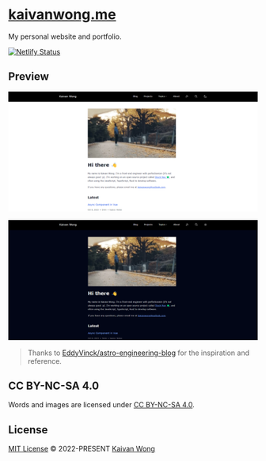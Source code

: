 # [kaivanwong.me](https://kaivanwong.me) 

My personal website and portfolio.

[![Netlify Status](https://api.netlify.com/api/v1/badges/d5bae292-6116-4c52-af4b-05eadedccc60/deploy-status)](https://app.netlify.com/sites/kaivanwong/deploys)

## Preview

![Screenshot](./public/preview.png)

![Screenshot](./public/preview-dark.png)

> Thanks to [EddyVinck/astro-engineering-blog](https://github.com/EddyVinck/astro-engineering-blog) for the inspiration and reference.

## CC BY-NC-SA 4.0

Words and images are licensed under <a href='https://creativecommons.org/licenses/by-nc-sa/4.0/'>CC BY-NC-SA 4.0</a>.

## License

[MIT License](./LICENSE) © 2022-PRESENT [Kaivan Wong](https://github.com/kaivanwong)
